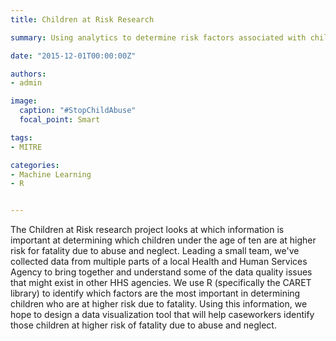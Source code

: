 ```yaml
---
title: Children at Risk Research

summary: Using analytics to determine risk factors associated with child fatalities

date: "2015-12-01T00:00:00Z"

authors: 
- admin

image:
  caption: "#StopChildAbuse"
  focal_point: Smart

tags:
- MITRE

categories: 
- Machine Learning
- R


---
```


The Children at Risk research project looks at which information is important at determining which children under the age of ten are at higher risk for fatality due to abuse and neglect. Leading a small team, we've collected data from multiple parts of a local Health and Human Services Agency to bring together and understand some of the data quality issues that might exist in other HHS agencies. We use R (specifically the CARET library) to identify which factors are the most important in determining children who are at higher risk due to fatality. Using this information, we hope to design a data visualization tool that will help caseworkers identify those children at higher risk of fatality due to abuse and neglect.